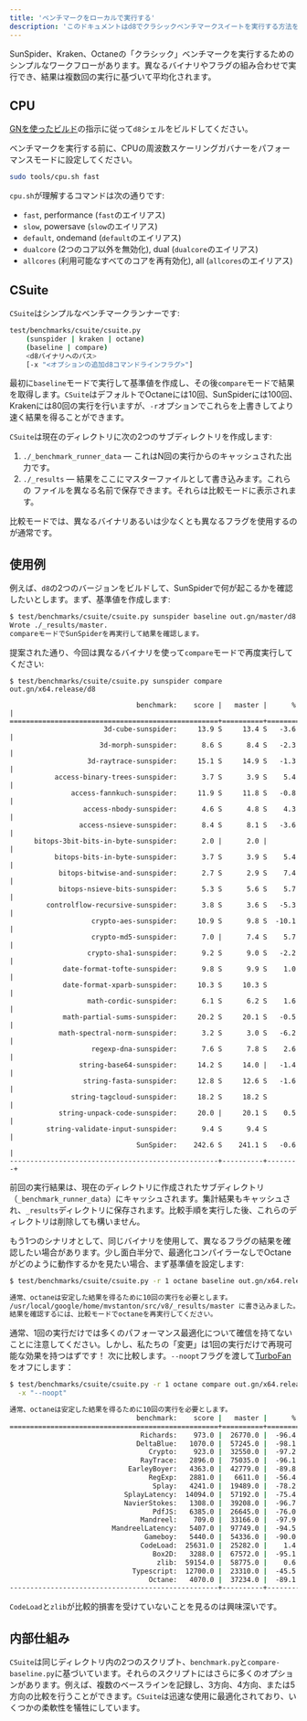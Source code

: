 ```yaml
---
title: 'ベンチマークをローカルで実行する'
description: 'このドキュメントはd8でクラシックベンチマークスイートを実行する方法を説明します。'
---
```

SunSpider、Kraken、Octaneの「クラシック」ベンチマークを実行するためのシンプルなワークフローがあります。異なるバイナリやフラグの組み合わせで実行でき、結果は複数回の実行に基づいて平均化されます。

## CPU

[GNを使ったビルド](/docs/build-gn)の指示に従って`d8`シェルをビルドしてください。

ベンチマークを実行する前に、CPUの周波数スケーリングガバナーをパフォーマンスモードに設定してください。

```bash
sudo tools/cpu.sh fast
```

`cpu.sh`が理解するコマンドは次の通りです:

- `fast`, performance (`fast`のエイリアス)
- `slow`, powersave (`slow`のエイリアス)
- `default`, ondemand (`default`のエイリアス)
- `dualcore` (2つのコア以外を無効化), dual (`dualcore`のエイリアス)
- `allcores` (利用可能なすべてのコアを再有効化), all (`allcores`のエイリアス)

## CSuite

`CSuite`はシンプルなベンチマークランナーです:

```bash
test/benchmarks/csuite/csuite.py
    (sunspider | kraken | octane)
    (baseline | compare)
    <d8バイナリへのパス>
    [-x "<オプションの追加d8コマンドラインフラグ>"]
```

最初に`baseline`モードで実行して基準値を作成し、その後`compare`モードで結果を取得します。`CSuite`はデフォルトでOctaneには10回、SunSpiderには100回、Krakenには80回の実行を行いますが、`-r`オプションでこれらを上書きしてより速く結果を得ることができます。

`CSuite`は現在のディレクトリに次の2つのサブディレクトリを作成します:

1. `./_benchmark_runner_data` — これはN回の実行からのキャッシュされた出力です。
1. `./_results` — 結果をここにマスターファイルとして書き込みます。これらの
  ファイルを異なる名前で保存できます。それらは比較モードに表示されます。

比較モードでは、異なるバイナリあるいは少なくとも異なるフラグを使用するのが通常です。

## 使用例

例えば、`d8`の2つのバージョンをビルドして、SunSpiderで何が起こるかを確認したいとします。まず、基準値を作成します:

```bash
$ test/benchmarks/csuite/csuite.py sunspider baseline out.gn/master/d8
Wrote ./_results/master.
compareモードでSunSpiderを再実行して結果を確認します。
```

提案された通り、今回は異なるバイナリを使って`compare`モードで再度実行してください:

```
$ test/benchmarks/csuite/csuite.py sunspider compare out.gn/x64.release/d8

                               benchmark:    score |   master |      % |
===================================================+==========+========+
                       3d-cube-sunspider:     13.9 S     13.4 S   -3.6 |
                      3d-morph-sunspider:      8.6 S      8.4 S   -2.3 |
                   3d-raytrace-sunspider:     15.1 S     14.9 S   -1.3 |
           access-binary-trees-sunspider:      3.7 S      3.9 S    5.4 |
               access-fannkuch-sunspider:     11.9 S     11.8 S   -0.8 |
                  access-nbody-sunspider:      4.6 S      4.8 S    4.3 |
                 access-nsieve-sunspider:      8.4 S      8.1 S   -3.6 |
      bitops-3bit-bits-in-byte-sunspider:      2.0 |      2.0 |        |
           bitops-bits-in-byte-sunspider:      3.7 S      3.9 S    5.4 |
            bitops-bitwise-and-sunspider:      2.7 S      2.9 S    7.4 |
            bitops-nsieve-bits-sunspider:      5.3 S      5.6 S    5.7 |
         controlflow-recursive-sunspider:      3.8 S      3.6 S   -5.3 |
                    crypto-aes-sunspider:     10.9 S      9.8 S  -10.1 |
                    crypto-md5-sunspider:      7.0 |      7.4 S    5.7 |
                   crypto-sha1-sunspider:      9.2 S      9.0 S   -2.2 |
             date-format-tofte-sunspider:      9.8 S      9.9 S    1.0 |
             date-format-xparb-sunspider:     10.3 S     10.3 S        |
                   math-cordic-sunspider:      6.1 S      6.2 S    1.6 |
             math-partial-sums-sunspider:     20.2 S     20.1 S   -0.5 |
            math-spectral-norm-sunspider:      3.2 S      3.0 S   -6.2 |
                    regexp-dna-sunspider:      7.6 S      7.8 S    2.6 |
                 string-base64-sunspider:     14.2 S     14.0 |   -1.4 |
                  string-fasta-sunspider:     12.8 S     12.6 S   -1.6 |
               string-tagcloud-sunspider:     18.2 S     18.2 S        |
            string-unpack-code-sunspider:     20.0 |     20.1 S    0.5 |
         string-validate-input-sunspider:      9.4 S      9.4 S        |
                               SunSpider:    242.6 S    241.1 S   -0.6 |
---------------------------------------------------+----------+--------+
```

前回の実行結果は、現在のディレクトリに作成されたサブディレクトリ（`_benchmark_runner_data`）にキャッシュされます。集計結果もキャッシュされ、`_results`ディレクトリに保存されます。比較手順を実行した後、これらのディレクトリは削除しても構いません。

もう1つのシナリオとして、同じバイナリを使用して、異なるフラグの結果を確認したい場合があります。少し面白半分で、最適化コンパイラーなしでOctaneがどのように動作するかを見たい場合、まず基準値を設定します:

```bash
$ test/benchmarks/csuite/csuite.py -r 1 octane baseline out.gn/x64.release/d8

通常、octaneは安定した結果を得るために10回の実行を必要とします。
/usr/local/google/home/mvstanton/src/v8/_results/master に書き込みました。
結果を確認するには、比較モードでoctaneを再実行してください。
```

通常、1回の実行だけでは多くのパフォーマンス最適化について確信を持てないことに注意してください。しかし、私たちの「変更」は1回の実行だけで再現可能な効果を持つはずです！ 次に比較します。`--noopt`フラグを渡して[TurboFan](/docs/turbofan)をオフにします：

```bash
$ test/benchmarks/csuite/csuite.py -r 1 octane compare out.gn/x64.release/d8 \
  -x "--noopt"

通常、octaneは安定した結果を得るために10回の実行を必要とします。
                               benchmark:    score |   master |      % |
===================================================+==========+========+
                                Richards:    973.0 |  26770.0 |  -96.4 |
                               DeltaBlue:   1070.0 |  57245.0 |  -98.1 |
                                  Crypto:    923.0 |  32550.0 |  -97.2 |
                                RayTrace:   2896.0 |  75035.0 |  -96.1 |
                             EarleyBoyer:   4363.0 |  42779.0 |  -89.8 |
                                  RegExp:   2881.0 |   6611.0 |  -56.4 |
                                   Splay:   4241.0 |  19489.0 |  -78.2 |
                            SplayLatency:  14094.0 |  57192.0 |  -75.4 |
                            NavierStokes:   1308.0 |  39208.0 |  -96.7 |
                                   PdfJS:   6385.0 |  26645.0 |  -76.0 |
                                Mandreel:    709.0 |  33166.0 |  -97.9 |
                         MandreelLatency:   5407.0 |  97749.0 |  -94.5 |
                                 Gameboy:   5440.0 |  54336.0 |  -90.0 |
                                CodeLoad:  25631.0 |  25282.0 |    1.4 |
                                   Box2D:   3288.0 |  67572.0 |  -95.1 |
                                    zlib:  59154.0 |  58775.0 |    0.6 |
                              Typescript:  12700.0 |  23310.0 |  -45.5 |
                                  Octane:   4070.0 |  37234.0 |  -89.1 |
---------------------------------------------------+----------+--------+
```

`CodeLoad`と`zlib`が比較的損害を受けていないことを見るのは興味深いです。

## 内部仕組み

`CSuite`は同じディレクトリ内の2つのスクリプト、`benchmark.py`と`compare-baseline.py`に基づいています。それらのスクリプトにはさらに多くのオプションがあります。例えば、複数のベースラインを記録し、3方向、4方向、または5方向の比較を行うことができます。`CSuite`は迅速な使用に最適化されており、いくつかの柔軟性を犠牲にしています。
